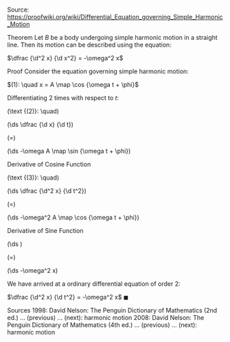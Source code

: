 # 

Source: https://proofwiki.org/wiki/Differential_Equation_governing_Simple_Harmonic_Motion

Theorem
Let $B$ be a body undergoing simple harmonic motion in a straight line.
Then its motion can be described using the equation:

$\dfrac {\d^2 x} {\d x^2} = -\omega^2 x$


Proof
Consider the equation governing simple harmonic motion:

$(1): \quad x = A \map \cos {\omega t + \phi}$

Differentiating $2$ times with respect to $t$:




\(\text {(2)}: \quad\)









\(\ds \dfrac {\d x} {\d t}\)

\(=\)







\(\ds -\omega A \map \sin {\omega t + \phi}\)





Derivative of Cosine Function




\(\text {(3)}: \quad\)









\(\ds \dfrac {\d^2 x} {\d t^2}\)

\(=\)







\(\ds -\omega^2 A \map \cos {\omega t + \phi}\)





Derivative of Sine Function














\(\ds \)

\(=\)







\(\ds -\omega^2 x\)









We have arrived at a ordinary differential equation of order $2$:

$\dfrac {\d^2 x} {\d t^2} = -\omega^2 x$
$\blacksquare$


Sources
1998: David Nelson: The Penguin Dictionary of Mathematics (2nd ed.) ... (previous) ... (next): harmonic motion
2008: David Nelson: The Penguin Dictionary of Mathematics (4th ed.) ... (previous) ... (next): harmonic motion




